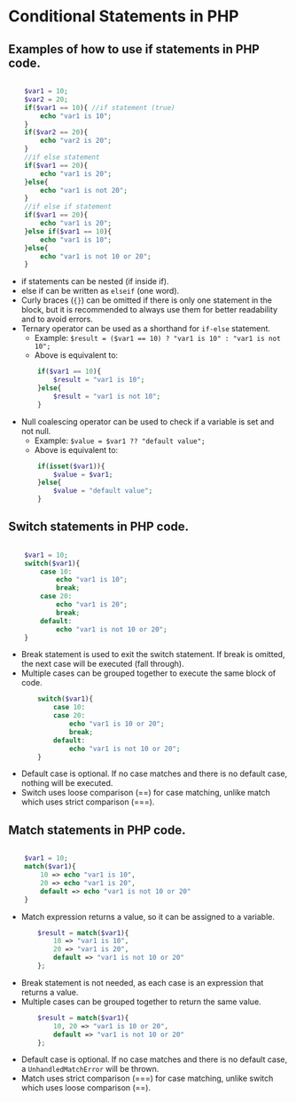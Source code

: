 # Conditional Statements in PHP
## Examples of how to use if statements in PHP code.

```php

    $var1 = 10;
    $var2 = 20;
    if($var1 == 10){ //if statement (true) 
        echo "var1 is 10";
    }
    if($var2 == 20){
        echo "var2 is 20";
    }
    //if else statement
    if($var1 == 20){
        echo "var1 is 20";
    }else{
        echo "var1 is not 20";
    }
    //if else if statement
    if($var1 == 20){
        echo "var1 is 20";
    }else if($var1 == 10){
        echo "var1 is 10";
    }else{
        echo "var1 is not 10 or 20";
    }

```
- if statements can be nested (if inside if).
- else if can be written as `elseif` (one word).
- Curly braces (`{}`) can be omitted if there is only one statement in the block, but it is recommended to always use them for better readability and to avoid errors.
- Ternary operator can be used as a shorthand for `if-else` statement.
    - Example: `$result = ($var1 == 10) ? "var1 is 10" : "var1 is not 10";`
    - Above is equivalent to:
    ```php
        if($var1 == 10){
            $result = "var1 is 10";
        }else{
            $result = "var1 is not 10";
        }
    ```
- Null coalescing operator can be used to check if a variable is set and not null.
    - Example: `$value = $var1 ?? "default value";`
    - Above is equivalent to:
    ```php
        if(isset($var1)){
            $value = $var1;
        }else{
            $value = "default value";
        }
    ```

## Switch statements in PHP code.

```php

    $var1 = 10;
    switch($var1){
        case 10:
            echo "var1 is 10";
            break;
        case 20:
            echo "var1 is 20";
            break;
        default:
            echo "var1 is not 10 or 20";
    }

```
- Break statement is used to exit the switch statement. If break is omitted, the next case will be executed (fall through).
- Multiple cases can be grouped together to execute the same block of code.
    ```php
        switch($var1){
            case 10:
            case 20:
                echo "var1 is 10 or 20";
                break;
            default:
                echo "var1 is not 10 or 20";
        }
    ```
- Default case is optional. If no case matches and there is no default case, nothing will be executed.
- Switch uses loose comparison (==) for case matching, unlike match which uses strict comparison (===).

## Match statements in PHP code.

```php

    $var1 = 10;
    match($var1){
        10 => echo "var1 is 10",
        20 => echo "var1 is 20",
        default => echo "var1 is not 10 or 20"
    }

```
- Match expression returns a value, so it can be assigned to a variable.
    ```php
        $result = match($var1){
            10 => "var1 is 10",
            20 => "var1 is 20",
            default => "var1 is not 10 or 20"
        };
    ```
- Break statement is not needed, as each case is an expression that returns a value.
- Multiple cases can be grouped together to return the same value.
    ```php
        $result = match($var1){
            10, 20 => "var1 is 10 or 20",
            default => "var1 is not 10 or 20"
        };
    ```
- Default case is optional. If no case matches and there is no default case, a `UnhandledMatchError` will be thrown.
- Match uses strict comparison (===) for case matching, unlike switch which uses loose comparison (==).